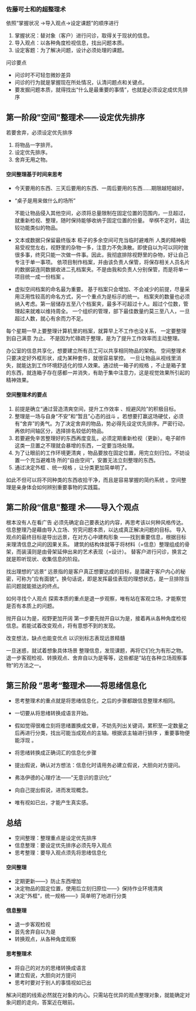 ### 佐藤可士和的超整理术

依照“掌握状况
->导入观点->设定课题”的顺序进行

1. 掌握状况：替对象（客户）进行问诊，取得关于现状的信息。 
1. 导入观点：以各种角度检视信息，找出问题本质。
1. 设定客题：为了解决问题，设计必须处理的课题。

问诊要点
- 问诊时不可轻忽微妙差异
- 问诊的行为就是掌握现在所处情况，认清问题点和关键点。
- 要发掘问题本质，就得找出“什么是最重要的事情”，也就是必须设定成优先排序

## 第一阶段"空间"整理术——设定优先排序

若要舍弃，必须设定优先排序

1. 将物品一字排开。
1. 设定优先排序。
1. 舍弃无用之物。

#### 空间整理基于时间来思考
- 今天要用的东西、三天后要用的东西、一周后要用的东西……期限越短越好。

- “桌子是用来做什么的场所”

    不能让物品侵入其他空间，必须将总量限制在固定位置的范围内，一旦超过，就重新检视、整理，随时保持能够收纳于固定位置的份量。
    举棋不定时，请比较功能类似的物品。

- 文本或数据只保留最终版本
柜子的多余空间可充当临时避难所
人类的精神极易受视觉左右，视野里的杂物一多，注意力不免涣散。即使自以为可以同时做很多事，终究只能一次做一件事。因此，我彻底排除视野里的杂物，好让自己专注于单一事项。
依项目制作档案，并由该负责人保管，将保存相关人员名片的数据袋连同数据收进二孔档案夹。不是由我和负责人分别保管，而是将单一项目统一成一份档案 。



- 虚拟空间档案的命名最为重要。
基于档案只会增加、不会减少的前提，尽量采用泛用性较高的命名方式，另一个重点为是标示的统一。
档案夹的数量也必须纳入考虑。第一层储存五至八个档案夹，最多不可超过十人。超过个位数，管理起来就难以维持周全。
一个组织的管理，部下最佳数量约莫三至八人，一旦超过人数，就心有余而力不足。

每个星期一早上要整理计算机里的档案，就算早上不工作也没关系， 一定要整理到自己满意 为止。
不是因为忙碌疏于整理，是为了提升工作效率而主动整理。


办公室的信息共享化，想要建立所有员工可以共享相同物品的架构。
空间整理术只要决定好外框形状，成为某种套件，就很容易掌控。
一旦让物品从视线里消失，就能达到工作环境舒适化的惊人效果。通过统一箱子的规格 ，不止是箱子里的东西，就连箱子存在感都一并消失，有助于集中注意力，这是视觉效果所引起的精神效果。


#### 空间整理术的要点

1. 前提是确立“通过营造清爽空间，提升工作效率 、规避风险”的积极目标。
1. 整理是一场与自身“不安”和“暂且”心态的战斗 。若想要打赢这场硬仗，必须有“舍弃”的勇气。为了决定舍弃的物品，势必得先设定优先排序。严密行动，再依时间轴区分，选择排名较低的物品。
1. 若要避免辛苦整理好的东西再度变乱，必须定期重新检视（更新）。电子邮件这类一旦置之不理就会暴增的东西，一定要当场处理。
1. 为了让眼前的工作环境更清爽 ，物品要放在固定位置，用完立刻归位。不妨设置一个充当避难场 所的“自由空间”，安置无法立刻整理的东西。
1. 通过决定外框 、统一规格 ，让分类更加简单明了。

如此不但可以将不同种类的东西收拾干净，而且是容易掌握的简约系统 。空间整理是亲身体会如何辨别重要事物的实践篇。


## 第二阶段“信息"整理 术——导入个观点

根本没有人在看广告
必须先确定自己要表达的内容，再思考该以何种风格传达。
信息整理乃是藉由导入立场、穷究问题本质，以达成真正解决问题的目标。
导入观点的最终目标是导出远景，在对方心中建构形象 ——找到重要信息，根据目标来理清信息之间的因果关系。
建筑的结构体就等于将材料（=信息）整理组成的骨架，而装潢则是由骨架延伸出来的艺术表现（=设计）。
替客户进行问诊，换言之就是聆听现状、收集信息的阶段。

找出理想的”远景“
远景指的是客户真正想要达成的目标，是潜藏于客户内心的秘密，可称为”应有面貌“。换句话说，即是发挥最佳表现的理想状态，是一旦排除当前问题就能抵达的终点。 

如何寻找个人观点
探索本质的重点是退一步观察，唯有站在客观立场，才能察觉是否有本质上的问题。

抛开自以为是，视野更加开阔
第一步要先抛开自以为是，接着再从各种角度检视信息。若能试着改变观点，将有意想不到的发现。

改变想法，缺点也能变优点
以识别标志表现远景精髓

一旦迷惑，就试着想象具体场景
整理信息，发现课题，再将它们化为有形之物。
退一步客观检视、转换观点、舍弃自以为是等等，这些都是”站在各种立场观察事物“的方法之一。


## 第三阶段 ”思考“整理术——将思绪信息化

- 思考整理术的重点就是将思绪信息化，之后的步骤都跟信息整理术相同。
- 一切要从将思绪转换成语言开始。
- 假如觉得很难立刻将思绪置换成文章，不妨先列出关键词，累积至一定数量之后再进行分类，找出可能当成观点的主轴。根据该主轴进行排序 ，重要事物便能浮现 。

- 将思绪转换成正确词汇的信息化步骤
- 提出假说，确认对方想法：信息化时请用务必建立假说，大胆向对方提问。
- 弗洛伊德的心理疗法——”无意识的意识化“
- 向自己提出假说，进而发现概念。
- 唯有视如已出，才能产生真实感。

## 总结
- 空间整理：整理重点是设定优先排序
- 信息整理：要设定优先排序必须先导入观点
- 思考整理：要导入观点须先将思绪信息化

#### 空间整理
- 定期更新——》防止东西增加
- 决定物品的固定位置，使用后立刻归原位——》保持作业环境清爽
- 决定”外框“，统一规格——》简单明了地进行分类

#### 信息整理
- 退一步客观检视
- 首先舍弃自以为是
- 转换观点，从各种角度观察

#### 思考整理术
- 将自己的对方的思绪转换成语言
- 建立假说，大胆向对方提问
- 思考时要对于别人的事情视如已出

解决问题的线索必然就在对象的内心。只需站在优异的观点整理对象，就能确定对象问题的走向，答案近在眼前。
